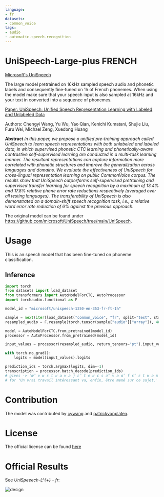```yaml
---
language:
- fr
datasets:
- common_voice
tags:
- audio
- automatic-speech-recognition
---
```


# UniSpeech-Large-plus FRENCH

[Microsoft's UniSpeech](https://www.microsoft.com/en-us/research/publication/unispeech-unified-speech-representation-learning-with-labeled-and-unlabeled-data/)

The large model pretrained on 16kHz sampled speech audio and phonetic labels and consequently fine-tuned on 1h of French phonemes. 
When using the model make sure that your speech input is also sampled at 16kHz and your text in converted into a sequence of phonemes. 

[Paper: UniSpeech: Unified Speech Representation Learning
with Labeled and Unlabeled Data](https://arxiv.org/abs/2101.07597)

Authors: Chengyi Wang, Yu Wu, Yao Qian, Kenichi Kumatani, Shujie Liu, Furu Wei, Michael Zeng, Xuedong Huang

**Abstract**
*In this paper, we propose a unified pre-training approach called UniSpeech to learn speech representations with both unlabeled and labeled data, in which supervised phonetic CTC learning and phonetically-aware contrastive self-supervised learning are conducted in a multi-task learning manner. The resultant representations can capture information more correlated with phonetic structures and improve the generalization across languages and domains. We evaluate the effectiveness of UniSpeech for cross-lingual representation learning on public CommonVoice corpus. The results show that UniSpeech outperforms self-supervised pretraining and supervised transfer learning for speech recognition by a maximum of 13.4% and 17.8% relative phone error rate reductions respectively (averaged over all testing languages). The transferability of UniSpeech is also demonstrated on a domain-shift speech recognition task, i.e., a relative word error rate reduction of 6% against the previous approach.*

The original model can be found under https://github.com/microsoft/UniSpeech/tree/main/UniSpeech.

# Usage

This is an speech model that has been fine-tuned on phoneme classification.

## Inference

```python
import torch
from datasets import load_dataset
from transformers import AutoModelForCTC, AutoProcessor
import torchaudio.functional as F

model_id = "microsoft/unispeech-1350-en-353-fr-ft-1h"

sample = next(iter(load_dataset("common_voice", "fr", split="test", streaming=True)))
resampled_audio = F.resample(torch.tensor(sample["audio"]["array"]), 48_000, 16_000).numpy()

model = AutoModelForCTC.from_pretrained(model_id)
processor = AutoProcessor.from_pretrained(model_id)

input_values = processor(resampled_audio, return_tensors="pt").input_values

with torch.no_grad():
    logits = model(input_values).logits

prediction_ids = torch.argmax(logits, dim=-1)
transcription = processor.batch_decode(prediction_ids)
# gives -> 'œ̃ v ʁ ɛ t ʁ a v a j ɛ̃ t e ʁ ɛ s ɑ̃ v a ɑ̃ f ɛ̃ ɛ t ʁ ə m ə n e s y ʁ s ə s y ʒ ɛ'
# for 'Un vrai travail intéressant va, enfin, être mené sur ce sujet.'
```

# Contribution

The model was contributed by [cywang](https://huggingface.co/cywang) and [patrickvonplaten](https://huggingface.co/patrickvonplaten).

# License

The official license can be found [here](https://github.com/microsoft/UniSpeech/blob/main/LICENSE)

# Official Results

See *UniSpeeech-L^{+}* - *fr*:

![design](https://raw.githubusercontent.com/patrickvonplaten/scientific_images/master/unispeech_results.png)